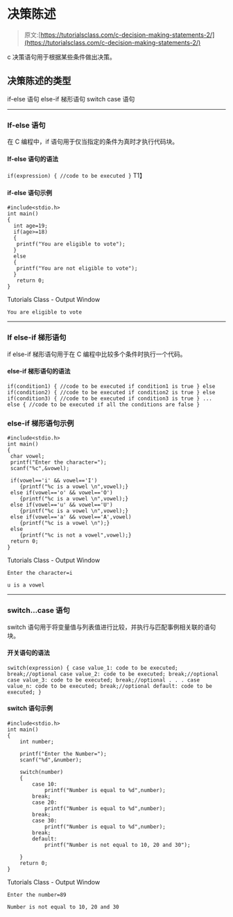 # 决策陈述

> 原文:[https://tutorialsclass.com/c-decision-making-statements-2/](https://tutorialsclass.com/c-decision-making-statements-2/)

c 决策语句用于根据某些条件做出决策。

## 决策陈述的类型

if-else 语句
else-if 梯形语句
switch case 语句

* * *

### If-else 语句

在 C 编程中，if 语句用于仅当指定的条件为真时才执行代码块。

#### If-else 语句的语法

`if(expression)
{
//code to be executed
}`
T1】

#### if-else 语句示例

```
#include<stdio.h>
int main()
{
  int age=19;
  if(age>=18)
  {
   printf("You are eligible to vote");
  } 
  else
  {
   printf("You are not eligible to vote");
  }
   return 0;
}
```

Tutorials Class - Output Window

```
You are eligible to vote
```

* * *

### If else-if 梯形语句

if else-if 梯形语句用于在 C 编程中比较多个条件时执行一个代码。

#### else-if 梯形语句的语法

`if(condition1)
{
//code to be executed if condition1 is true
}
else if(condition2)
{
//code to be executed if condition2 is true
}
else if(condition3)
{
//code to be executed if condition3 is true
}
...
else
{
//code to be executed if all the conditions are false
}`

### else-if 梯形语句示例

```
#include<stdio.h>
int main()
{
 char vowel;
 printf("Enter the character=");
 scanf("%c",&vowel);

 if(vowel=='i' && vowel=='I')
	{printf("%c is a vowel \n",vowel);}
 else if(vowel=='o' && vowel=='O')  
    {printf("%c is a vowel \n",vowel);}
 else if(vowel=='u' && vowel=='U')  
	{printf("%c is a vowel \n",vowel);}
 else if(vowel=='a' && vowel=='A',vowel)  
	{printf("%c is a vowel \n");}
 else 
	{printf("%c is not a vowel",vowel);}
 return 0;	
} 
```

Tutorials Class - Output Window

```
Enter the character=i

u is a vowel
```

* * *

### switch…case 语句

switch 语句用于将变量值与列表值进行比较，并执行与匹配事例相关联的语句块。

#### 开关语句的语法

`switch(expression)
{
case value_1:
code to be executed;
break;//optional
case value_2:
code to be executed;
break;//optional
case value_3:
code to be executed;
break;//optional
.
.
.
case value_n:
code to be executed;
break;//optional
default:
code to be executed;
}`

#### switch 语句示例

```
#include<stdio.h>
int main()
{
	int number;

	printf("Enter the Number=");
	scanf("%d",&number);

	switch(number)
	{
		case 10:
			printf("Number is equal to %d",number);
		break;
		case 20:
			printf("Number is equal to %d",number);
		break;
		case 30:
			printf("Number is equal to %d",number);
		break;
		default:
			printf("Number is not equal to 10, 20 and 30");

	}
	return 0;
}
```

Tutorials Class - Output Window

```
Enter the number=89

Number is not equal to 10, 20 and 30
```